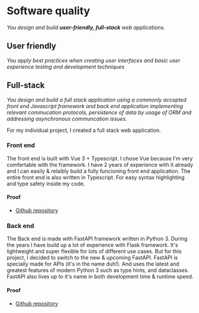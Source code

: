 # Software quality
*You design and build **user-friendly, full-stack** web applications.*

## User friendly
*You apply best practices when creating user interfaces and basic user experience testing and development techniques*

## Full-stack
*You design and build a full stack application using a commonly accepted front end Javascript framework and back end application implementing relevant commucation protocols, persistence of data by usage of ORM and addressing asynchronous communcation issues.*

For my individual project, I created a full stack web application.

### Front end
The front end is built with Vue 3 + Typescript. I chose Vue because I'm very comfertable with the framework.
I have 2 years of experience with it already and I can easily & relaibly build a fully funcioning front end application.
The entire front end is also written in Typescript. For easy syntax highlighting and type safety inside my code.

#### Proof
- [Github repository](https://github.com/S3-Grocery-Market-Scraper/frontend)

### Back end
The Back end is made with FastAPI framework written in Python 3.
During the years I have build up a lot of experience with Flask framework.
It's lightweight and super flexible for lots of different use cases.
But for this project, I decided to switch to the new & upcoming FastAPI.
FastAPI is specially made for APIs (it's in the name duh!).
And uses the latest and greatest features of modern Python 3 such as type hints, and dataclasses.
FastAPI also lives up to it's name in both development time & runtime speed.

#### Proof
- [Github repository](https://github.com/S3-Grocery-Market-Scraper/backend)
